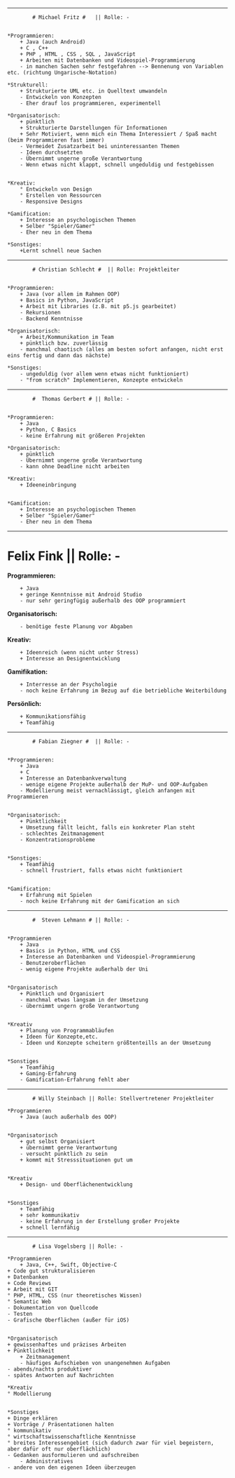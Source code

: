 ﻿-----------------------------------------------------------------------
			# Michael Fritz #	|| Rolle: -


	*Programmieren:
		+ Java (auch Android)
		+ C , C++
		+ PHP , HTML , CSS , SQL , JavaScript
		+ Arbeiten mit Datenbanken und Videospiel-Programmierung
		- in manchen Sachen sehr festgefahren --> Bennenung von Variablen etc. (richtung Ungarische-Notation)
	
	*Strukturell:
		+ Strukturierte UML etc. in Quelltext umwandeln  
		- Entwickeln von Konzepten
		- Eher drauf los programmieren, experimentell

	*Organisatorisch:
		+ pünktlich
		+ Strukturierte Darstellungen für Informationen
		+ Sehr Motiviert, wenn mich ein Thema Interessiert / Spaß macht (beim Programmieren fast immer)
		- Vermeidet Zusatzarbeit bei uninteressanten Themen
		- Ideen durchsetzten	 
		- Übernimmt ungerne große Verantwortung
		- Wenn etwas nicht klappt, schnell ungeduldig und festgebissen
		

	*Kreativ:
		° Entwickeln von Design
		° Erstellen von Ressourcen
		- Responsive Designs

	*Gamification:
		+ Interesse an psychologischen Themen
		+ Selber "Spieler/Gamer"
		- Eher neu in dem Thema
	
	*Sonstiges:
		+Lernt schnell neue Sachen
		

-------------------------------------------------------------------------

			# Christian Schlecht #	|| Rolle: Projektleiter
	
	
	*Programmieren:
		+ Java (vor allem im Rahmen OOP)
		+ Basics in Python, JavaScript
		+ Arbeit mit Libraries (z.B. mit p5.js gearbeitet)
		- Rekursionen
		- Backend Kenntnisse
	
	*Organisatorisch:
		+ Arbeit/Kommunikation im Team
		+ pünktlich bzw. zuverlässig
		- manchmal chaotisch (alles am besten sofort anfangen, nicht erst eins fertig und dann das nächste)
	
	*Sonstiges:
		- ungeduldig (vor allem wenn etwas nicht funktioniert)
		- "from scratch" Implementieren, Konzepte entwickeln
		
-----------------------------------------------------------------------
			#  Thomas Gerbert #	|| Rolle: -


	*Programmieren:
		+ Java
		+ Python, C Basics
		- keine Erfahrung mit größeren Projekten

	*Organisatorisch:
		+ pünktlich	 
		- Übernimmt ungerne große Verantwortung
		- kann ohne Deadline nicht arbeiten

	*Kreativ:
		+ Ideeneinbringung


	*Gamification:
		+ Interesse an psychologischen Themen
		+ Selber "Spieler/Gamer"
		- Eher neu in dem Thema
		
		
---

Felix Fink || Rolle: -
============================


**Programmieren:**

		+ Java 
		+ geringe Kenntnisse mit Android Studio
		- nur sehr geringfügig außerhalb des OOP programmiert


**Organisatorisch:**

		- benötige feste Planung vor Abgaben


**Kreativ:**

		+ Ideenreich (wenn nicht unter Stress)
		+ Interesse an Designentwicklung


**Gamifikation:**

		+ Interresse an der Psychologie
		- noch keine Erfahrung im Bezug auf die betriebliche Weiterbildung


**Persönlich:**

		+ Kommunikationsfähig
		+ Teamfähig


---

			# Fabian Ziegner #	|| Rolle: -
	
	
	*Programmieren:
		+ Java
		+ C
		+ Interesse an Datenbankverwaltung
		- wenige eigene Projekte außerhalb der MuP- und OOP-Aufgaben
		- Modellierung meist vernachlässigt, gleich anfangen mit Programmieren
		
	
	*Organisatorisch:
		+ Pünktlichkeit
		+ Umsetzung fällt leicht, falls ein konkreter Plan steht
		- schlechtes Zeitmanagement
		- Konzentrationsprobleme
	
	
	*Sonstiges:
		+ Teamfähig
		- schnell frustriert, falls etwas nicht funktioniert
		
		
	*Gamification:
		+ Erfahrung mit Spielen
		- noch keine Erfahrung mit der Gamification an sich
		
-------------------------------------------------------------------------

			#  Steven Lehmann # || Rolle: -
			
			
	*Programmieren
		+ Java
		+ Basics in Python, HTML und CSS
		+ Interesse an Datenbanken und Videospiel-Programmierung
		- Benutzeroberflächen
		- wenig eigene Projekte außerhalb der Uni
		
	
	*Organisatorisch
		+ Pünktlich und Organisiert
		- manchmal etwas langsam in der Umsetzung
		- übernimmt ungern große Verantwortung
		

	*Kreativ
		+ Planung von Programmabläufen
		+ Ideen für Konzepte,etc. 
		- Ideen und Konzepte scheitern größtenteills an der Umsetzung
		

	*Sonstiges
		+ Teamfähig
		+ Gaming-Erfahrung
		- Gamification-Erfahrung fehlt aber

-------------------------------------------------------------------------
            # Willy Steinbach || Rolle: Stellvertretener Projektleiter 
            
    *Programmieren
        + Java (auch außerhalb des OOP)
        
        
    *Organisatorisch
        + gut selbst Organisiert
        + übernimmt gerne Verantwortung
        - versucht pünktlich zu sein
        + kommt mit Stresssituationen gut um
    
    
    *Kreativ
        + Design- und Oberflächenentwicklung
    
    
    *Sonstiges
        + Teamfähig
        + sehr kommunikativ
        - keine Erfahrung in der Erstellung großer Projekte
        + schnell lernfähig

-------------------------------------------------------------------------
            # Lisa Vogelsberg || Rolle: - 
            
    *Programmieren
        + Java, C++, Swift, Objective-C
	+ Code gut strukturalisieren
	+ Datenbanken
	+ Code Reviews
	+ Arbeit mit GIT
	° PHP, HTML, CSS (nur theoretisches Wissen)
	° Semantic Web
	- Dokumentation von Quellcode
	- Testen
	- Grafische Oberflächen (außer für iOS)
        
        
    *Organisatorisch
	+ gewissenhaftes und präzises Arbeiten
	+ Pünktlichkeit
        + Zeitmanagement
        - häufiges Aufschieben von unangenehmen Aufgaben
	- abends/nachts produktiver
	- spätes Antworten auf Nachrichten
    
    *Kreativ
	° Modellierung
    
    
    *Sonstiges
	+ Dinge erklären
	+ Vorträge / Präsentationen halten
	° kommunikativ
	° wirtschaftswissenschaftliche Kenntnisse
	° breites Interessengebiet (sich dadurch zwar für viel begeistern, aber dafür oft nur oberflächlich)
	- Gedanken ausformulieren und aufschreiben
        - Administratives
	- andere von den eigenen Ideen überzeugen
        